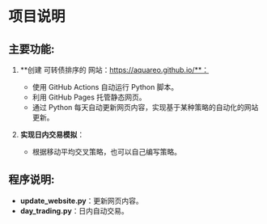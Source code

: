 # 项目说明

## 主要功能:

1. **创建 可转债排序的 网站：https://aquareo.github.io/**：
   - 使用 GitHub Actions 自动运行 Python 脚本。
   - 利用 GitHub Pages 托管静态网页。
   - 通过 Python 每天自动更新网页内容，实现基于某种策略的自动化的网站更新。

2. **实现日内交易模拟**：
   - 根据移动平均交叉策略，也可以自己编写策略。

## 程序说明:

- **update_website.py**：更新网页内容。
- **day_trading.py**：日内自动交易。
